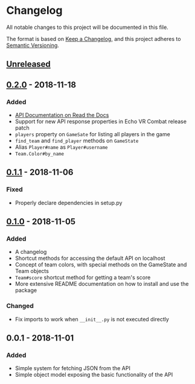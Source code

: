 # Changelog
All notable changes to this project will be documented in this file.

The format is based on [Keep a Changelog](https://keepachangelog.com/en/1.0.0/),
and this project adheres to [Semantic Versioning](https://semver.org/spec/v2.0.0.html).

## [Unreleased]

## [0.2.0] - 2018-11-18
### Added
- [API Documentation on Read the Docs](https://echovr-api.readthedocs.io/en/latest/index.html)
- Support for new API response properties in Echo VR Combat release patch
- `players` property on `GameSate` for listing all players in the game
- `find_team` and `find_player` methods on `GameState`
- Alias `Player#name` as `Player#username`
- `Team.Color#by_name`

## [0.1.1] - 2018-11-06
### Fixed
- Properly declare dependencies in setup.py

## [0.1.0] - 2018-11-05
### Added
- A changelog
- Shortcut methods for accessing the default API on localhost
- Concept of team colors, with special methods on the GameState and Team objects
- `Team#score` shortcut method for getting a team's score
- More extensive README documentation on how to install and use the package

### Changed
- Fix imports to work when `__init__.py` is not executed directly

## 0.0.1 - 2018-11-01
### Added
- Simple system for fetching JSON from the API
- Simple object model exposing the basic functionality of the API

[Unreleased]: https://github.com/ajedi32/echovr-api/compare/v0.2.0...HEAD
[0.2.0]: https://github.com/ajedi32/echovr-api/compare/v0.1.1...v0.2.0
[0.1.1]: https://github.com/ajedi32/echovr-api/compare/v0.1.0...v0.1.1
[0.1.0]: https://github.com/ajedi32/echovr-api/compare/v0.0.1...v0.1.0
